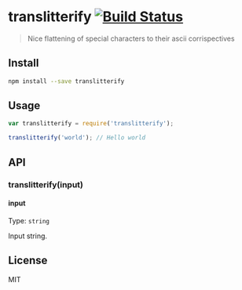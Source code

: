 # translitterify [![Build Status][travis-image]][travis-url]

> Nice flattening of special characters to their ascii corrispectives

## Install

```sh
npm install --save translitterify
```

## Usage

```js
var translitterify = require('translitterify');

translitterify('world'); // Hello world
```

## API

### translitterify(input)

#### input

Type: `string`

Input string.



## License

MIT

[travis-url]: https://travis-ci.org/pasqLisena/translitterify
[travis-image]: https://travis-ci.org/pasqLisena/translitterify.svg?branch=master
